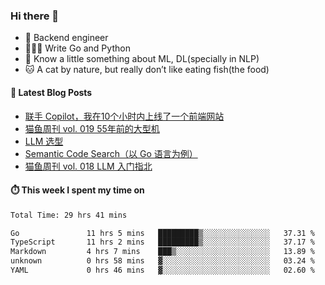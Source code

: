 ### Hi there 👋

- 🔧 Backend engineer
- 👨🏻‍💻 Write Go and Python
- 🔭 Know a little something about ML, DL(specially in NLP)
- 🐱 A cat by nature, but really don’t like eating fish(the food)

#### 📖 Latest Blog Posts
<!-- BLOG-POST-LIST:START -->
- [联手 Copilot，我在10个小时内上线了一个前端网站](https://ameow.xyz/archives/develop-a-frontend-site-with-copilot)
- [猫鱼周刊 vol. 019 55年前的大型机](https://ameow.xyz/archives/weekly-019)
- [LLM 选型](https://ameow.xyz/archives/llm-comparison)
- [Semantic Code Search（以 Go 语言为例）](https://ameow.xyz/archives/semantic-code-search-a-go-repective)
- [猫鱼周刊 vol. 018 LLM 入门指北](https://ameow.xyz/archives/weekly-018)
<!-- BLOG-POST-LIST:END -->

#### ⏱️ This week I spent my time on
<!--START_SECTION:waka-->

```txt
Total Time: 29 hrs 41 mins

Go               11 hrs 5 mins   █████████▒░░░░░░░░░░░░░░░   37.31 %
TypeScript       11 hrs 2 mins   █████████▒░░░░░░░░░░░░░░░   37.17 %
Markdown         4 hrs 7 mins    ███▒░░░░░░░░░░░░░░░░░░░░░   13.89 %
unknown          0 hrs 58 mins   ▓░░░░░░░░░░░░░░░░░░░░░░░░   03.24 %
YAML             0 hrs 46 mins   ▓░░░░░░░░░░░░░░░░░░░░░░░░   02.60 %
```

<!--END_SECTION:waka-->

<!--
**LeslieLeung/LeslieLeung** is a ✨ _special_ ✨ repository because its `README.md` (this file) appears on your GitHub profile.

Here are some ideas to get you started:

- 🔭 I’m currently working on ...
- 🌱 I’m currently learning ...
- 👯 I’m looking to collaborate on ...
- 🤔 I’m looking for help with ...
- 💬 Ask me about ...
- 📫 How to reach me: ...
- 😄 Pronouns: ...
- ⚡ Fun fact: ...
-->
